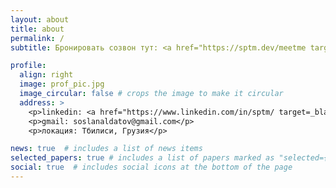 ```yaml
---
layout: about
title: about
permalink: /
subtitle: Бронировать созвон тут: <a href="https://sptm.dev/meetme target = _blank >https://sptm.dev/meetme</a>. Email: me@sptm.dev.

profile:
  align: right
  image: prof_pic.jpg
  image_circular: false # crops the image to make it circular
  address: >
    <p>linkedin: <a href="https://www.linkedin.com/in/sptm/ target=_blank </p>
    <p>gmail: soslanaldatov@gmail.com</p>
    <p>локация: Тбилиси, Грузия</p>

news: true  # includes a list of news items
selected_papers: true # includes a list of papers marked as "selected={true}"
social: true  # includes social icons at the bottom of the page
---
```


